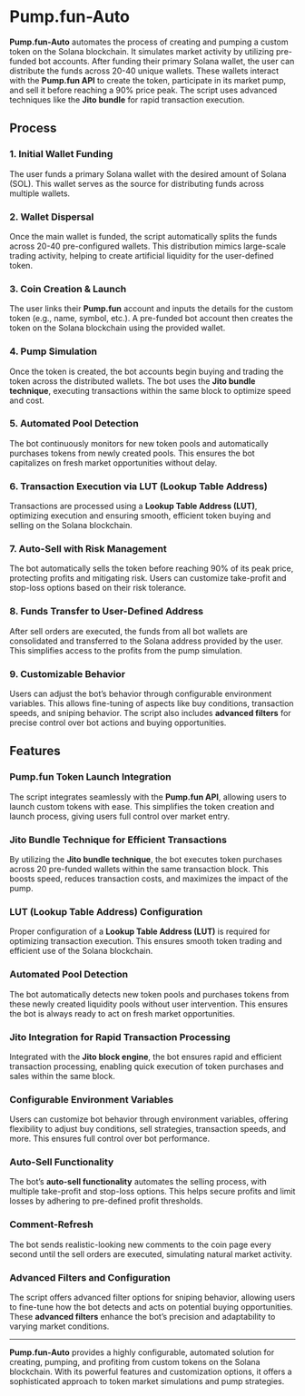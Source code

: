 # Pump.fun-Auto

**Pump.fun-Auto** automates the process of creating and pumping a custom token on the Solana blockchain. It simulates market activity by utilizing pre-funded bot accounts. After funding their primary Solana wallet, the user can distribute the funds across 20-40 unique wallets. These wallets interact with the **Pump.fun API** to create the token, participate in its market pump, and sell it before reaching a 90% price peak. The script uses advanced techniques like the **Jito bundle** for rapid transaction execution.

## Process

### 1. **Initial Wallet Funding**
The user funds a primary Solana wallet with the desired amount of Solana (SOL). This wallet serves as the source for distributing funds across multiple wallets.

### 2. **Wallet Dispersal**
Once the main wallet is funded, the script automatically splits the funds across 20-40 pre-configured wallets. This distribution mimics large-scale trading activity, helping to create artificial liquidity for the user-defined token.

### 3. **Coin Creation & Launch**
The user links their **Pump.fun** account and inputs the details for the custom token (e.g., name, symbol, etc.). A pre-funded bot account then creates the token on the Solana blockchain using the provided wallet.

### 4. **Pump Simulation**
Once the token is created, the bot accounts begin buying and trading the token across the distributed wallets. The bot uses the **Jito bundle technique**, executing transactions within the same block to optimize speed and cost.

### 5. **Automated Pool Detection**
The bot continuously monitors for new token pools and automatically purchases tokens from newly created pools. This ensures the bot capitalizes on fresh market opportunities without delay.

### 6. **Transaction Execution via LUT (Lookup Table Address)**
Transactions are processed using a **Lookup Table Address (LUT)**, optimizing execution and ensuring smooth, efficient token buying and selling on the Solana blockchain.

### 7. **Auto-Sell with Risk Management**
The bot automatically sells the token before reaching 90% of its peak price, protecting profits and mitigating risk. Users can customize take-profit and stop-loss options based on their risk tolerance.

### 8. **Funds Transfer to User-Defined Address**
After sell orders are executed, the funds from all bot wallets are consolidated and transferred to the Solana address provided by the user. This simplifies access to the profits from the pump simulation.

### 9. **Customizable Behavior**
Users can adjust the bot’s behavior through configurable environment variables. This allows fine-tuning of aspects like buy conditions, transaction speeds, and sniping behavior. The script also includes **advanced filters** for precise control over bot actions and buying opportunities.

## Features

### **Pump.fun Token Launch Integration**
The script integrates seamlessly with the **Pump.fun API**, allowing users to launch custom tokens with ease. This simplifies the token creation and launch process, giving users full control over market entry.

### **Jito Bundle Technique for Efficient Transactions**
By utilizing the **Jito bundle technique**, the bot executes token purchases across 20 pre-funded wallets within the same transaction block. This boosts speed, reduces transaction costs, and maximizes the impact of the pump.

### **LUT (Lookup Table Address) Configuration**
Proper configuration of a **Lookup Table Address (LUT)** is required for optimizing transaction execution. This ensures smooth token trading and efficient use of the Solana blockchain.

### **Automated Pool Detection**
The bot automatically detects new token pools and purchases tokens from these newly created liquidity pools without user intervention. This ensures the bot is always ready to act on fresh market opportunities.

### **Jito Integration for Rapid Transaction Processing**
Integrated with the **Jito block engine**, the bot ensures rapid and efficient transaction processing, enabling quick execution of token purchases and sales within the same block.

### **Configurable Environment Variables**
Users can customize bot behavior through environment variables, offering flexibility to adjust buy conditions, sell strategies, transaction speeds, and more. This ensures full control over bot performance.

### **Auto-Sell Functionality**
The bot’s **auto-sell functionality** automates the selling process, with multiple take-profit and stop-loss options. This helps secure profits and limit losses by adhering to pre-defined profit thresholds.

### **Comment-Refresh**
The bot sends realistic-looking new comments to the coin page every second until the sell orders are executed, simulating natural market activity.

### **Advanced Filters and Configuration**
The script offers advanced filter options for sniping behavior, allowing users to fine-tune how the bot detects and acts on potential buying opportunities. These **advanced filters** enhance the bot’s precision and adaptability to varying market conditions.

---

**Pump.fun-Auto** provides a highly configurable, automated solution for creating, pumping, and profiting from custom tokens on the Solana blockchain. With its powerful features and customization options, it offers a sophisticated approach to token market simulations and pump strategies.

